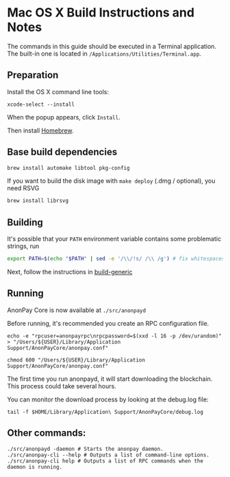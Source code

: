 Mac OS X Build Instructions and Notes
====================================
The commands in this guide should be executed in a Terminal application.
The built-in one is located in `/Applications/Utilities/Terminal.app`.

Preparation
-----------
Install the OS X command line tools:

`xcode-select --install`

When the popup appears, click `Install`.

Then install [Homebrew](https://brew.sh).

Base build dependencies
-----------------------

```bash
brew install automake libtool pkg-config
```

If you want to build the disk image with `make deploy` (.dmg / optional), you need RSVG
```bash
brew install librsvg
```

Building
--------

It's possible that your `PATH` environment variable contains some problematic strings, run
```bash
export PATH=$(echo "$PATH" | sed -e '/\\/!s/ /\\ /g') # fix whitespaces
```

Next, follow the instructions in [build-generic](build-generic.md)

Running
-------

AnonPay Core is now available at `./src/anonpayd`

Before running, it's recommended you create an RPC configuration file.

    echo -e "rpcuser=anonpayrpc\nrpcpassword=$(xxd -l 16 -p /dev/urandom)" > "/Users/${USER}/Library/Application Support/AnonPayCore/anonpay.conf"

    chmod 600 "/Users/${USER}/Library/Application Support/AnonPayCore/anonpay.conf"

The first time you run anonpayd, it will start downloading the blockchain. This process could take several hours.

You can monitor the download process by looking at the debug.log file:

    tail -f $HOME/Library/Application\ Support/AnonPayCore/debug.log

Other commands:
-------

    ./src/anonpayd -daemon # Starts the anonpay daemon.
    ./src/anonpay-cli --help # Outputs a list of command-line options.
    ./src/anonpay-cli help # Outputs a list of RPC commands when the daemon is running.
